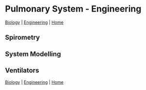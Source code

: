 # Pulmonary System - Engineering
[Biology](Pulmonary_System.md) | [Engineering](Pulmonary_System_Eng.md) | [Home]


## Spirometry


## System Modelling



## Ventilators








[Biology](Pulmonary_System.md) | [Engineering](Pulmonary_System_Eng.md) | [Home]

[Home]:../../index.md